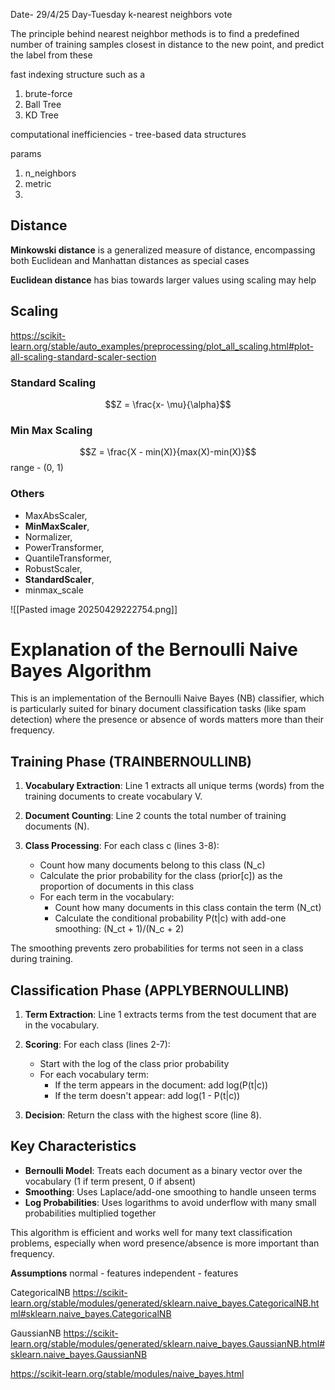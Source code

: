 Date- 29/4/25
Day-Tuesday
k-nearest neighbors vote

The principle behind nearest neighbor methods is to find a predefined number of training samples closest in distance to the new point, and predict the label from these

fast indexing structure such as a 
1. brute-force
2. Ball Tree
3. KD Tree

computational inefficiencies - tree-based data structures

params
1. n_neighbors
2. metric
3. 


## Distance
**Minkowski distance** is a generalized measure of distance, encompassing both Euclidean and Manhattan distances as special cases

**Euclidean distance** has bias towards larger values
using scaling may help

## Scaling
https://scikit-learn.org/stable/auto_examples/preprocessing/plot_all_scaling.html#plot-all-scaling-standard-scaler-section

### Standard Scaling
$$Z = \frac{x- \mu}{\alpha}$$


### Min Max Scaling
$$Z = \frac{X - min(X)}{max(X)-min(X)}$$
range - (0, 1)

### Others
- MaxAbsScaler,
- **MinMaxScaler**,
- Normalizer,
- PowerTransformer,
- QuantileTransformer,
- RobustScaler,
- **StandardScaler**,
- minmax_scale


![[Pasted image 20250429222754.png]]
# Explanation of the Bernoulli Naive Bayes Algorithm

This is an implementation of the Bernoulli Naive Bayes (NB) classifier, which is particularly suited for binary document classification tasks (like spam detection) where the presence or absence of words matters more than their frequency.

## Training Phase (TRAINBERNOULLINB)

1. **Vocabulary Extraction**: Line 1 extracts all unique terms (words) from the training documents to create vocabulary V.

2. **Document Counting**: Line 2 counts the total number of training documents (N).

3. **Class Processing**: For each class c (lines 3-8):
   - Count how many documents belong to this class (N_c)
   - Calculate the prior probability for the class (prior[c]) as the proportion of documents in this class
   - For each term in the vocabulary:
     - Count how many documents in this class contain the term (N_ct)
     - Calculate the conditional probability P(t|c) with add-one smoothing: (N_ct + 1)/(N_c + 2)

The smoothing prevents zero probabilities for terms not seen in a class during training.

## Classification Phase (APPLYBERNOULLINB)

1. **Term Extraction**: Line 1 extracts terms from the test document that are in the vocabulary.

2. **Scoring**: For each class (lines 2-7):
   - Start with the log of the class prior probability
   - For each vocabulary term:
     - If the term appears in the document: add log(P(t|c))
     - If the term doesn't appear: add log(1 - P(t|c))
   
3. **Decision**: Return the class with the highest score (line 8).

## Key Characteristics

- **Bernoulli Model**: Treats each document as a binary vector over the vocabulary (1 if term present, 0 if absent)
- **Smoothing**: Uses Laplace/add-one smoothing to handle unseen terms
- **Log Probabilities**: Uses logarithms to avoid underflow with many small probabilities multiplied together

This algorithm is efficient and works well for many text classification problems, especially when word presence/absence is more important than frequency.

**Assumptions**
normal - features
independent - features

CategoricalNB
https://scikit-learn.org/stable/modules/generated/sklearn.naive_bayes.CategoricalNB.html#sklearn.naive_bayes.CategoricalNB

GaussianNB
https://scikit-learn.org/stable/modules/generated/sklearn.naive_bayes.GaussianNB.html#sklearn.naive_bayes.GaussianNB

https://scikit-learn.org/stable/modules/naive_bayes.html